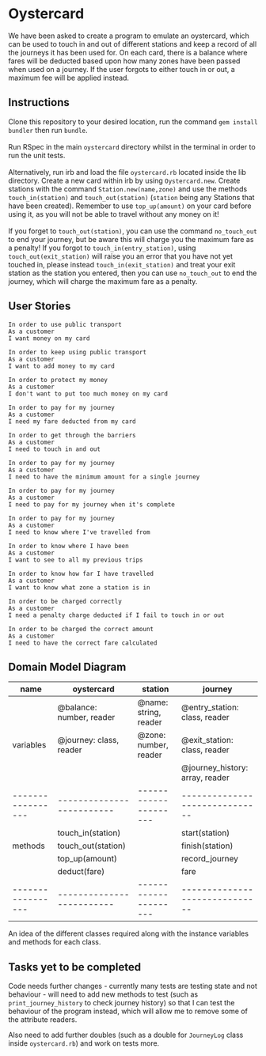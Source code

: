 # Oystercard

We have been asked to create a program to emulate an oystercard, which can be used to touch in and out of different stations and keep a record of all the journeys it has been used for. On each card, there is a balance where fares will be deducted based upon how many zones have been passed when used on a journey. If the user forgots to either touch in or out, a maximum fee will be applied instead.

## Instructions

Clone this repository to your desired location, run the command `gem install bundler` then run `bundle`.\
\
Run RSpec in the main `oystercard` directory whilst in the terminal in order to run the unit tests.\
\
Alternatively, run irb and load the file `oystercard.rb` located inside the lib directory. Create a new card within irb by using `Oystercard.new`. Create stations with the command `Station.new(name,zone)` and use the methods `touch_in(station)` and `touch_out(station)` (`station` being any Stations that have been created). Remember to use `top_up(amount)` on your card before using it, as you will not be able to travel without any money on it!\
\
If you forget to `touch_out(station)`, you can use the command `no_touch_out` to end your journey, but be aware this will charge you the maximum fare as a penalty! If you forgot to `touch_in(entry_station)`, using `touch_out(exit_station)` will raise you an error that you have not yet touched in, please instead `touch_in(exit_station)` and treat your exit station as the station you entered, then you can use `no_touch_out` to end the journey, which will charge the maximum fare as a penalty.

## User Stories
```
In order to use public transport
As a customer
I want money on my card

In order to keep using public transport
As a customer
I want to add money to my card

In order to protect my money
As a customer
I don't want to put too much money on my card

In order to pay for my journey
As a customer
I need my fare deducted from my card

In order to get through the barriers
As a customer
I need to touch in and out

In order to pay for my journey
As a customer
I need to have the minimum amount for a single journey

In order to pay for my journey
As a customer
I need to pay for my journey when it's complete

In order to pay for my journey
As a customer
I need to know where I've travelled from

In order to know where I have been
As a customer
I want to see to all my previous trips

In order to know how far I have travelled
As a customer
I want to know what zone a station is in

In order to be charged correctly
As a customer
I need a penalty charge deducted if I fail to touch in or out

In order to be charged the correct amount
As a customer
I need to have the correct fare calculated
```

## Domain Model Diagram

| name              | oystercard                | station               | journey                        | 
| ----------------- | ------------------------- | --------------------- | ------------------------------ | 
|                   | @balance: number, reader  | @name: string, reader | @entry_station: class, reader  |
| variables         | @journey: class, reader   | @zone: number, reader | @exit_station: class, reader   |
|                   |                           |                       | @journey_history: array, reader|
| ----------------- | ------------------------- | --------------------- | ------------------------------ |
|                   | touch_in(station)         |                       | start(station)                 |
| methods           | touch_out(station)        |                       | finish(station)                |
|                   | top_up(amount)            |                       | record_journey                 |
|                   | deduct(fare)              |                       | fare                           |
| ----------------- | ------------------------- | --------------------- | ------------------------------ |

An idea of the different classes required along with the instance variables and methods for each class.

## Tasks yet to be completed

Code needs further changes - currently many tests are testing state and not behaviour - will need to add new methods to test (such as `print_journey_history` to check journey history) so that I can test the behaviour of the program instead, which will allow me to remove some of the attribute readers.

Also need to add further doubles (such as a double for `JourneyLog` class inside `oystercard.rb`) and work on tests more.


